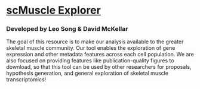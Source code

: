 # [scMuscle Explorer](http://scmuscle.bme.cornell.edu/)

### Developed by Leo Song & David McKellar

The goal of this resource is to make our analysis available to the greater skeletal muscle community. Our tool enables the exploration of gene expression and other metadata features across each cell population. We are also focused on providing features like publication-quality figures to download, so that this tool can be used by other researchers for proposals, hypothesis generation, and general exploration of skeletal muscle transcriptomics!
